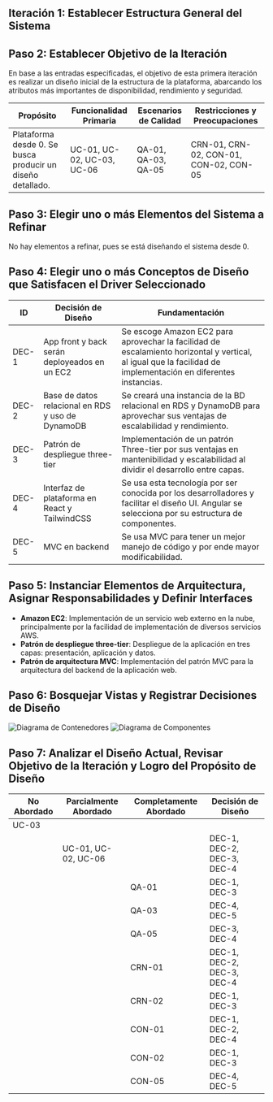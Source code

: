## Iteración 1: Establecer Estructura General del Sistema

## Paso 2: Establecer Objetivo de la Iteración

En base a las entradas especificadas, el objetivo de esta primera iteración es realizar un diseño inicial de la estructura de la plataforma, abarcando los atributos más importantes de disponibilidad, rendimiento y seguridad.

| Propósito                                         | Funcionalidad Primaria      | Escenarios de Calidad    | Restricciones y Preocupaciones       |
| ------------------------------------------------- | --------------------------- | ------------------------ | ------------------------------------- |
| Plataforma desde 0. Se busca producir un diseño detallado. | UC-01, UC-02, UC-03, UC-06 | QA-01, QA-03, QA-05     | CRN-01, CRN-02, CON-01, CON-02, CON-05 |

## Paso 3: Elegir uno o más Elementos del Sistema a Refinar

No hay elementos a refinar, pues se está diseñando el sistema desde 0.

## Paso 4: Elegir uno o más Conceptos de Diseño que Satisfacen el Driver Seleccionado

| ID   | Decisión de Diseño                                     | Fundamentación                                                                                       |
| ---- | ------------------------------------------------------ | ---------------------------------------------------------------------------------------------------- |
| DEC-1 | App front y back serán deployeados en un EC2           | Se escoge Amazon EC2 para aprovechar la facilidad de escalamiento horizontal y vertical, al igual que la facilidad de implementación en diferentes instancias. |
| DEC-2 | Base de datos relacional en RDS y uso de DynamoDB      | Se creará una instancia de la BD relacional en RDS y DynamoDB para aprovechar sus ventajas de escalabilidad y rendimiento. |
| DEC-3 | Patrón de despliegue three-tier                        | Implementación de un patrón Three-tier por sus ventajas en mantenibilidad y escalabilidad al dividir el desarrollo entre capas. |
| DEC-4 | Interfaz de plataforma en React y TailwindCSS          | Se usa esta tecnología por ser conocida por los desarrolladores y facilitar el diseño UI. Angular se selecciona por su estructura de componentes. |
| DEC-5 | MVC en backend                                         | Se usa MVC para tener un mejor manejo de código y por ende mayor modificabilidad.                                                      |

## Paso 5: Instanciar Elementos de Arquitectura, Asignar Responsabilidades y Definir Interfaces

- **Amazon EC2**: Implementación de un servicio web externo en la nube, principalmente por la facilidad de implementación de diversos servicios AWS.
- **Patrón de despliegue three-tier**: Despliegue de la aplicación en tres capas: presentación, aplicación y datos.
- **Patrón de arquitectura MVC**: Implementación del patrón MVC para la arquitectura del backend de la aplicación web.

## Paso 6: Bosquejar Vistas y Registrar Decisiones de Diseño

![Diagrama de Contenedores](https://i.imgur.com/1aPfjJ4.png)
![Diagrama de Componentes](https://i.imgur.com/bYJeDZg.png)

## Paso 7: Analizar el Diseño Actual, Revisar Objetivo de la Iteración y Logro del Propósito de Diseño

| No Abordado | Parcialmente Abordado     | Completamente Abordado | Decisión de Diseño              |
| ----------- | ------------------------- | ---------------------- | ------------------------------- |
| UC-03       |                           |                        |                                 |
|             | UC-01, UC-02, UC-06       |                        | DEC-1, DEC-2, DEC-3, DEC-4      |
|             |                           | QA-01                  | DEC-1, DEC-3                    |
|             |                           | QA-03                  | DEC-4, DEC-5                    |
|             |                           | QA-05                  | DEC-3, DEC-4                    |
|             |                           | CRN-01                 | DEC-1, DEC-2, DEC-3, DEC-4      |
|             |                           | CRN-02                 | DEC-1, DEC-3                    |
|             |                           | CON-01                 | DEC-1, DEC-2, DEC-4             |
|             |                           | CON-02                 | DEC-1, DEC-3                    |
|             |                           | CON-05                 | DEC-4, DEC-5                    |
